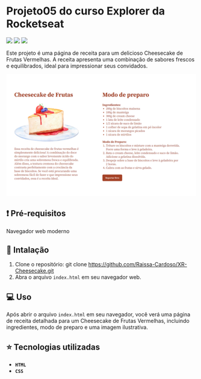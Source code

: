 # Projeto05 do curso Explorer da Rocketseat
<p>
    <img src="http://img.shields.io/static/v1?label=LICENSE&message=MIT&color=green"/>
    <img src="http://img.shields.io/static/v1?label=VERSION&message=2.0&color=blue"/>
    <img src="http://img.shields.io/static/v1?label=STATUS&message=DEPLOY&color=orange"/>
</p>

Este projeto é uma página de receita para um delicioso Cheesecake de Frutas Vermelhas. A receita apresenta uma combinação de sabores frescos e equilibrados, ideal para impressionar seus convidados.

![Imagem do página inicial do projeto](./assets/XR-Cheesecake.png)

## :exclamation: Pré-requisitos

Navegador web moderno

## :hammer: Intalação

1. Clone o repositório: git clone https://github.com/Raissa-Cardoso/XR-Cheesecake.git
2. Abra o arquivo `index.html` em seu navegador web.

## :computer: Uso

Após abrir o arquivo `index.html` em seu navegador, você verá uma página de receita detalhada para um Cheesecake de Frutas Vermelhas, incluindo ingredientes, modo de preparo e uma imagem ilustrativa.


## :star: Tecnologias utilizadas

- **`HTML`**
- **`CSS`**
